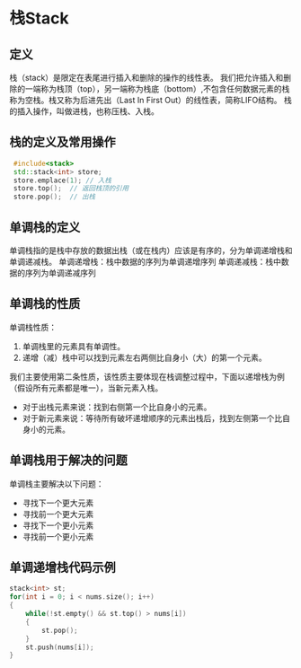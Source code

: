 # 栈Stack

## 定义
栈（stack）是限定在表尾进行插入和删除的操作的线性表。
我们把允许插入和删除的一端称为栈顶（top），另一端称为栈底（bottom）,不包含任何数据元素的栈称为空栈。栈又称为后进先出（Last In First Out）的线性表，简称LIFO结构。
栈的插入操作，叫做进栈，也称压栈、入栈。

## 栈的定义及常用操作

```cpp
 #include<stack>
 std::stack<int> store;
 store.emplace(1); // 入栈
 store.top();  // 返回栈顶的引用
 store.pop();  // 出栈
```

## 单调栈的定义
单调栈指的是栈中存放的数据出栈（或在栈内）应该是有序的，分为单调递增栈和单调递减栈。
单调递增栈：栈中数据的序列为单调递增序列
单调递减栈：栈中数据的序列为单调递减序列

## 单调栈的性质
单调栈性质：
1. 单调栈里的元素具有单调性。
2. 递增（减）栈中可以找到元素左右两侧比自身小（大）的第一个元素。

我们主要使用第二条性质，该性质主要体现在栈调整过程中，下面以递增栈为例（假设所有元素都是唯一），当新元素入栈。
+ 对于出栈元素来说：找到右侧第一个比自身小的元素。
+ 对于新元素来说：等待所有破坏递增顺序的元素出栈后，找到左侧第一个比自身小的元素。

## 单调栈用于解决的问题
单调栈主要解决以下问题：
+ 寻找下一个更大元素
+ 寻找前一个更大元素
+ 寻找下一个更小元素
+ 寻找前一个更小元素


## 单调递增栈代码示例
```cpp
stack<int> st;
for(int i = 0; i < nums.size(); i++)
{
	while(!st.empty() && st.top() > nums[i])
	{
		st.pop();
	}
	st.push(nums[i]);
}
```